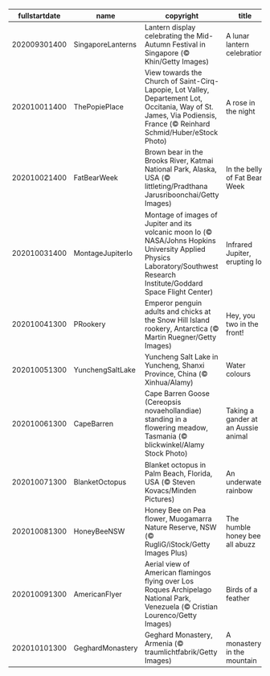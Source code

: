 |fullstartdate|name|copyright|title|image|
|--|--|--|--|--|
202009301400|SingaporeLanterns|Lantern display celebrating the Mid-Autumn Festival in Singapore (© Khin/Getty Images)|A lunar lantern celebration|![](/en-AU/2020/10/202009301400SingaporeLanterns.jpg)|
202010011400|ThePopiePlace|View towards the Church of Saint-Cirq-Lapopie, Lot Valley, Departement Lot, Occitania, Way of St. James, Via Podiensis, France (© Reinhard Schmid/Huber/eStock Photo)|A rose in the night|![](/en-AU/2020/10/202010011400ThePopiePlace.jpg)|
202010021400|FatBearWeek|Brown bear in the Brooks River, Katmai National Park, Alaska, USA (© littleting/Pradthana Jarusriboonchai/Getty Images)|In the belly of Fat Bear Week|![](/en-AU/2020/10/202010021400FatBearWeek.jpg)|
202010031400|MontageJupiterIo|Montage of images of Jupiter and its volcanic moon Io (© NASA/Johns Hopkins University Applied Physics Laboratory/Southwest Research Institute/Goddard Space Flight Center)|Infrared Jupiter, erupting Io|![](/en-AU/2020/10/202010031400MontageJupiterIo.jpg)|
202010041300|PRookery|Emperor penguin adults and chicks at the Snow Hill Island rookery, Antarctica (© Martin Ruegner/Getty Images)|Hey, you two in the front!|![](/en-AU/2020/10/202010041300PRookery.jpg)|
202010051300|YunchengSaltLake|Yuncheng Salt Lake in Yuncheng, Shanxi Province, China (© Xinhua/Alamy)|Water colours|![](/en-AU/2020/10/202010051300YunchengSaltLake.jpg)|
202010061300|CapeBarren|Cape Barren Goose (Cereopsis novaehollandiae) standing in a flowering meadow, Tasmania (© blickwinkel/Alamy Stock Photo)|Taking a gander at an Aussie animal|![](/en-AU/2020/10/202010061300CapeBarren.jpg)|
202010071300|BlanketOctopus|Blanket octopus in Palm Beach, Florida, USA (© Steven Kovacs/Minden Pictures)|An underwater rainbow|![](/en-AU/2020/10/202010071300BlanketOctopus.jpg)|
202010081300|HoneyBeeNSW|Honey Bee on Pea flower, Muogamarra Nature Reserve, NSW (© RugliG/iStock/Getty Images Plus)|The humble honey bee all abuzz|![](/en-AU/2020/10/202010081300HoneyBeeNSW.jpg)|
202010091300|AmericanFlyer|Aerial view of American flamingos flying over Los Roques Archipelago National Park, Venezuela (© Cristian Lourenco/Getty Images)|Birds of a feather|![](/en-AU/2020/10/202010091300AmericanFlyer.jpg)|
202010101300|GeghardMonastery|Geghard Monastery, Armenia (© traumlichtfabrik/Getty Images)|A monastery in the mountain|![](/en-AU/2020/10/202010101300GeghardMonastery.jpg)|
